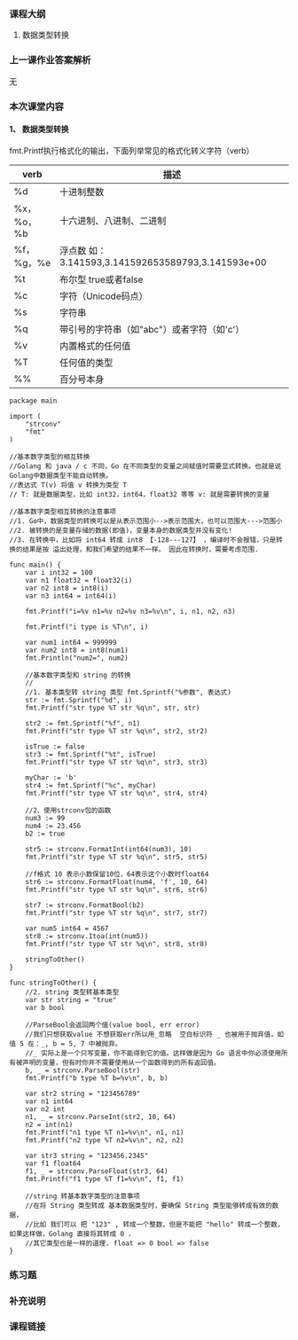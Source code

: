 ### 课程大纲

1. 数据类型转换

### 上一课作业答案解析

无

### 本次课堂内容

#### 1、 数据类型转换

fmt.Printf执行格式化的输出，下面列举常见的格式化转义字符（verb）

| verb       | 描述                                               |
| ---------- | -------------------------------------------------- |
| %d         | 十进制整数                                         |
| %x，%o，%b | 十六进制、八进制、二进制                           |
| %f，%g，%e | 浮点数 如：3.141593,3.141592653589793,3.141593e+00 |
| %t         | 布尔型 true或者false                               |
| %c         | 字符（Unicode码点）                                |
| %s         | 字符串                                             |
| %q         | 带引号的字符串（如"abc"）或者字符（如'c'）         |
| %v         | 内置格式的任何值                                   |
| %T         | 任何值的类型                                       |
| %%         | 百分号本身                                         |

```
package main

import (
	"strconv"
	"fmt"
)

//基本数字类型的相互转换
//Golang 和 java / c 不同，Go 在不同类型的变量之间赋值时需要显式转换。也就是说Golang中数据类型不能自动转换。
//表达式 T(v) 将值 v 转换为类型 T
// T: 就是数据类型，比如 int32，int64，float32 等等 v: 就是需要转换的变量

//基本数字类型相互转换的注意事项
//1. Go中，数据类型的转换可以是从表示范围小-->表示范围大，也可以范围大--->范围小
//2. 被转换的是变量存储的数据(即值)，变量本身的数据类型并没有变化!
//3. 在转换中，比如将 int64 转成 int8 【-128---127】 ，编译时不会报错，只是转换的结果是按 溢出处理，和我们希望的结果不一样。 因此在转换时，需要考虑范围.

func main() {
	var i int32 = 100
	var n1 float32 = float32(i)
	var n2 int8 = int8(i)
	var n3 int64 = int64(i)

	fmt.Printf("i=%v n1=%v n2=%v n3=%v\n", i, n1, n2, n3)

	fmt.Printf("i type is %T\n", i)

	var num1 int64 = 999999
	var num2 int8 = int8(num1)
	fmt.Println("num2=", num2)

	//基本数字类型和 string 的转换
	// 
	//1. 基本类型转 string 类型 fmt.Sprintf("%参数", 表达式)
	str := fmt.Sprintf("%d", i)
	fmt.Printf("str type %T str %q\n", str, str)

	str2 := fmt.Sprintf("%f", n1)
	fmt.Printf("str type %T str %q\n", str2, str2)

	isTrue := false
	str3 := fmt.Sprintf("%t", isTrue)
	fmt.Printf("str type %T str %q\n", str3, str3)

	myChar := 'b' 
	str4 := fmt.Sprintf("%c", myChar)
	fmt.Printf("str type %T str %q\n", str4, str4)

	//2、使用strconv包的函数
	num3 := 99
	num4 := 23.456
	b2 := true

	str5 := strconv.FormatInt(int64(num3), 10)
	fmt.Printf("str type %T str %q\n", str5, str5)

	//f格式 10 表示小数保留10位，64表示这个小数时float64
	str6 := strconv.FormatFloat(num4, 'f', 10, 64)
	fmt.Printf("str type %T str %q\n", str6, str6)

	str7 := strconv.FormatBool(b2)
	fmt.Printf("str type %T str %q\n", str7, str7)

	var num5 int64 = 4567
	str8 := strconv.Itoa(int(num5))
	fmt.Printf("str type %T str %q\n", str8, str8)

	stringToOther()
}

func stringToOther() {
	//2. string 类型转基本类型
	var str string = "true"
	var b bool

	//ParseBool会返回两个值(value bool, err error)
	//我们只想获取value 不想获取err所以用_忽略  空白标识符 _ 也被用于抛弃值，如值 5 在：_, b = 5, 7 中被抛弃。
	//_ 实际上是一个只写变量，你不能得到它的值。这样做是因为 Go 语言中你必须使用所有被声明的变量，但有时你并不需要使用从一个函数得到的所有返回值。
	b, _ = strconv.ParseBool(str)
	fmt.Printf("b type %T b=%v\n", b, b)

	var str2 string = "123456789"
	var n1 int64
	var n2 int
	n1, _ = strconv.ParseInt(str2, 10, 64)
	n2 = int(n1)
	fmt.Printf("n1 type %T n1=%v\n", n1, n1)
	fmt.Printf("n2 type %T n2=%v\n", n2, n2)

	var str3 string = "123456.2345"
	var f1 float64
	f1, _ = strconv.ParseFloat(str3, 64)
	fmt.Printf("f1 type %T f1=%v\n", f1, f1)

	//string 转基本数字类型的注意事项
	//在将 String 类型转成 基本数据类型时，要确保 String 类型能够转成有效的数据，
	//比如 我们可以 把 "123" , 转成一个整数，但是不能把 "hello" 转成一个整数，如果这样做，Golang 直接将其转成 0 ， 
	//其它类型也是一样的道理. float => 0 bool => false
}
```

### 练习题

### 补充说明

### 课程链接